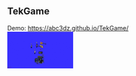## TekGame
Demo: https://abc3dz.github.io/TekGame/
<br><img src="https://github.com/abc3dz/TekGame/blob/master/screenshot/ss01.gif" width="30%" height="30%">
